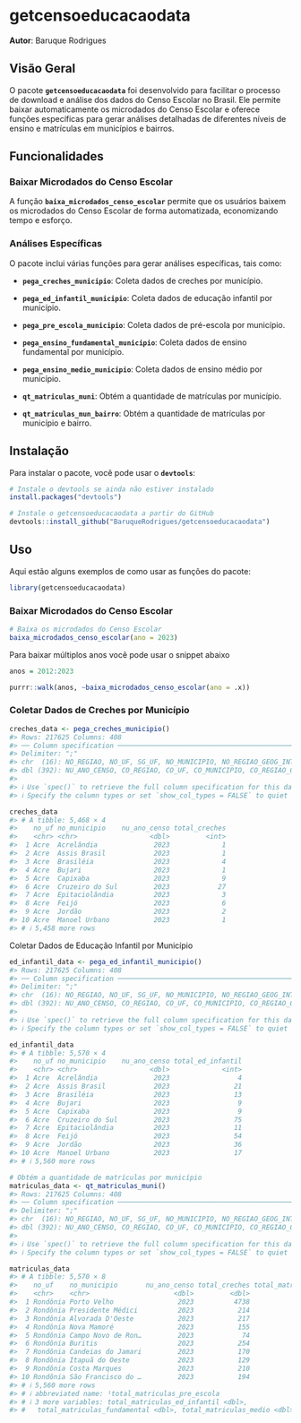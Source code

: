 
<!-- README.md is generated from README.Rmd. Please edit that file -->

# getcensoeducacaodata

<!-- badges: start -->
<!-- badges: end -->

**Autor**: Baruque Rodrigues

## **Visão Geral**

O pacote **`getcensoeducacaodata`** foi desenvolvido para facilitar o
processo de download e análise dos dados do Censo Escolar no Brasil. Ele
permite baixar automaticamente os microdados do Censo Escolar e oferece
funções específicas para gerar análises detalhadas de diferentes níveis
de ensino e matrículas em municípios e bairros.

## **Funcionalidades**

### **Baixar Microdados do Censo Escolar**

A função **`baixa_microdados_censo_escolar`** permite que os usuários
baixem os microdados do Censo Escolar de forma automatizada,
economizando tempo e esforço.

### **Análises Específicas**

O pacote inclui várias funções para gerar análises específicas, tais
como:

- **`pega_creches_municipio`**: Coleta dados de creches por município.

- **`pega_ed_infantil_municipio`**: Coleta dados de educação infantil
  por município.

- **`pega_pre_escola_municipio`**: Coleta dados de pré-escola por
  município.

- **`pega_ensino_fundamental_municipio`**: Coleta dados de ensino
  fundamental por município.

- **`pega_ensino_medio_municipio`**: Coleta dados de ensino médio por
  município.

- **`qt_matriculas_muni`**: Obtém a quantidade de matrículas por
  município.

- **`qt_matriculas_mun_bairro`**: Obtém a quantidade de matrículas por
  município e bairro.

## **Instalação**

Para instalar o pacote, você pode usar o **`devtools`**:

``` r
# Instale o devtools se ainda não estiver instalado
install.packages("devtools")

# Instale o getcensoeducacaodata a partir do GitHub
devtools::install_github("BaruqueRodrigues/getcensoeducacaodata")
```

## **Uso**

Aqui estão alguns exemplos de como usar as funções do pacote:

``` r
library(getcensoeducacaodata)
```

### **Baixar Microdados do Censo Escolar**

``` r
# Baixa os microdados do Censo Escolar
baixa_microdados_censo_escolar(ano = 2023)
```

Para baixar múltiplos anos você pode usar o snippet abaixo

``` r
anos = 2012:2023

purrr::walk(anos, ~baixa_microdados_censo_escolar(ano = .x))
```

### **Coletar Dados de Creches por Município**

``` r
creches_data <- pega_creches_municipio()
#> Rows: 217625 Columns: 408
#> ── Column specification ────────────────────────────────────────────────────────
#> Delimiter: ";"
#> chr  (16): NO_REGIAO, NO_UF, SG_UF, NO_MUNICIPIO, NO_REGIAO_GEOG_INTERM, NO_...
#> dbl (392): NU_ANO_CENSO, CO_REGIAO, CO_UF, CO_MUNICIPIO, CO_REGIAO_GEOG_INTE...
#> 
#> ℹ Use `spec()` to retrieve the full column specification for this data.
#> ℹ Specify the column types or set `show_col_types = FALSE` to quiet this message.

creches_data
#> # A tibble: 5,468 × 4
#>    no_uf no_municipio    nu_ano_censo total_creches
#>    <chr> <chr>                  <dbl>         <int>
#>  1 Acre  Acrelândia              2023             1
#>  2 Acre  Assis Brasil            2023             1
#>  3 Acre  Brasiléia               2023             4
#>  4 Acre  Bujari                  2023             1
#>  5 Acre  Capixaba                2023             9
#>  6 Acre  Cruzeiro do Sul         2023            27
#>  7 Acre  Epitaciolândia          2023             3
#>  8 Acre  Feijó                   2023             6
#>  9 Acre  Jordão                  2023             2
#> 10 Acre  Manoel Urbano           2023             1
#> # ℹ 5,458 more rows
```

Coletar Dados de Educação Infantil por Município

``` r
ed_infantil_data <- pega_ed_infantil_municipio()
#> Rows: 217625 Columns: 408
#> ── Column specification ────────────────────────────────────────────────────────
#> Delimiter: ";"
#> chr  (16): NO_REGIAO, NO_UF, SG_UF, NO_MUNICIPIO, NO_REGIAO_GEOG_INTERM, NO_...
#> dbl (392): NU_ANO_CENSO, CO_REGIAO, CO_UF, CO_MUNICIPIO, CO_REGIAO_GEOG_INTE...
#> 
#> ℹ Use `spec()` to retrieve the full column specification for this data.
#> ℹ Specify the column types or set `show_col_types = FALSE` to quiet this message.

ed_infantil_data
#> # A tibble: 5,570 × 4
#>    no_uf no_municipio    nu_ano_censo total_ed_infantil
#>    <chr> <chr>                  <dbl>             <int>
#>  1 Acre  Acrelândia              2023                 4
#>  2 Acre  Assis Brasil            2023                21
#>  3 Acre  Brasiléia               2023                13
#>  4 Acre  Bujari                  2023                 9
#>  5 Acre  Capixaba                2023                 9
#>  6 Acre  Cruzeiro do Sul         2023                75
#>  7 Acre  Epitaciolândia          2023                11
#>  8 Acre  Feijó                   2023                54
#>  9 Acre  Jordão                  2023                36
#> 10 Acre  Manoel Urbano           2023                17
#> # ℹ 5,560 more rows
```

``` r
# Obtém a quantidade de matrículas por município
matriculas_data <- qt_matriculas_muni()
#> Rows: 217625 Columns: 408
#> ── Column specification ────────────────────────────────────────────────────────
#> Delimiter: ";"
#> chr  (16): NO_REGIAO, NO_UF, SG_UF, NO_MUNICIPIO, NO_REGIAO_GEOG_INTERM, NO_...
#> dbl (392): NU_ANO_CENSO, CO_REGIAO, CO_UF, CO_MUNICIPIO, CO_REGIAO_GEOG_INTE...
#> 
#> ℹ Use `spec()` to retrieve the full column specification for this data.
#> ℹ Specify the column types or set `show_col_types = FALSE` to quiet this message.

matriculas_data
#> # A tibble: 5,570 × 8
#>    no_uf    no_municipio       nu_ano_censo total_creches total_matriculas_pre…¹
#>    <chr>    <chr>                     <dbl>         <dbl>                  <dbl>
#>  1 Rondônia Porto Velho                2023          4738                  12938
#>  2 Rondônia Presidente Médici          2023           214                    444
#>  3 Rondônia Alvorada D'Oeste           2023           217                    341
#>  4 Rondônia Nova Mamoré                2023           155                    908
#>  5 Rondônia Campo Novo de Ron…         2023            74                    326
#>  6 Rondônia Buritis                    2023           254                    828
#>  7 Rondônia Candeias do Jamari         2023           170                    827
#>  8 Rondônia Itapuã do Oeste            2023           129                    294
#>  9 Rondônia Costa Marques              2023           210                    452
#> 10 Rondônia São Francisco do …         2023           194                    497
#> # ℹ 5,560 more rows
#> # ℹ abbreviated name: ¹​total_matriculas_pre_escola
#> # ℹ 3 more variables: total_matriculas_ed_infantil <dbl>,
#> #   total_matriculas_fundamental <dbl>, total_matriculas_medio <dbl>
```
